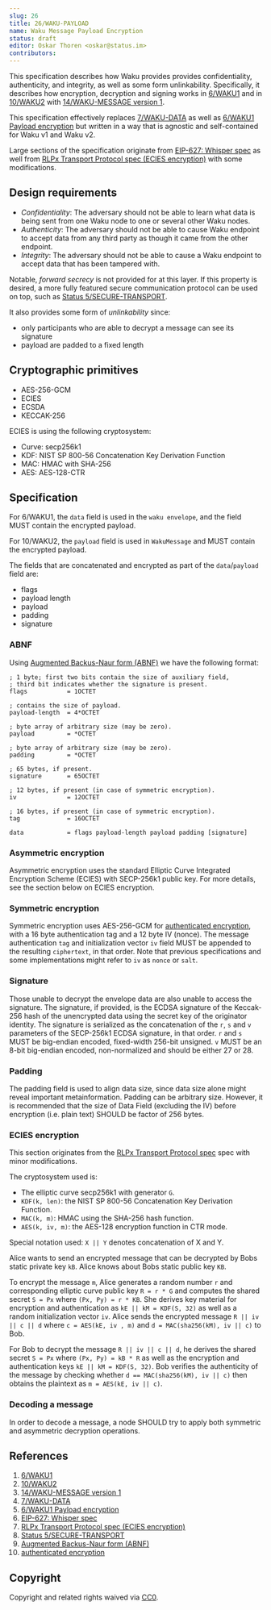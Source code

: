 ```yaml
---
slug: 26
title: 26/WAKU-PAYLOAD
name: Waku Message Payload Encryption
status: draft
editor: Oskar Thoren <oskar@status.im>
contributors:
---
```


This specification describes how Waku provides provides confidentiality, authenticity, and integrity, as well as some form unlinkability.
Specifically, it describes how encryption, decryption and signing works in [6/WAKU1](/spec/6) and in [10/WAKU2](/spec/10) with [14/WAKU-MESSAGE version 1](/spec/14/#version1).

This specification effectively replaces [7/WAKU-DATA](/spec/7) as well as [6/WAKU1 Payload encryption](/spec/6/#payload-encryption) but written in a way that is agnostic and self-contained for Waku v1 and Waku v2.

Large sections of the specification originate from [EIP-627: Whisper spec](https://eips.ethereum.org/EIPS/eip-627) as well from [RLPx Transport Protocol spec (ECIES encryption)](https://github.com/ethereum/devp2p/blob/master/rlpx.md#ecies-encryption) with some modifications.

## Design requirements

- *Confidentiality*: The adversary should not be able to learn what data is being sent from one Waku node to one or several other Waku nodes.
- *Authenticity*: The adversary should not be able to cause Waku endpoint to accept data from any third party as though it came from the other endpoint.
- *Integrity*: The adversary should not be able to cause a Waku endpoint to accept data that has been tampered with.

Notable, *forward secrecy* is not provided for at this layer.
If this property is desired, a more fully featured secure communication protocol can be used on top, such as [Status 5/SECURE-TRANSPORT](https://specs.status.im/spec/5).

It also provides some form of *unlinkability* since:
- only participants who are able to decrypt a message can see its signature
- payload are padded to a fixed length

## Cryptographic primitives

- AES-256-GCM
- ECIES
- ECSDA
- KECCAK-256

ECIES is using the following cryptosystem:
- Curve: secp256k1
- KDF: NIST SP 800-56 Concatenation Key Derivation Function
- MAC: HMAC with SHA-256
- AES: AES-128-CTR

## Specification

For 6/WAKU1, the `data` field is used in the `waku envelope`, and the field MUST contain the encrypted payload.

For 10/WAKU2, the `payload` field is used in `WakuMessage` and MUST contain the encrypted payload.

The fields that are concatenated and encrypted as part of the `data`/`payload` field are:
 - flags
 - payload length
 - payload
 - padding
 - signature

### ABNF

Using [Augmented Backus-Naur form (ABNF)](https://tools.ietf.org/html/rfc5234) we have the following format:

```abnf
; 1 byte; first two bits contain the size of auxiliary field, 
; third bit indicates whether the signature is present.
flags           = 1OCTET

; contains the size of payload.
payload-length  = 4*OCTET

; byte array of arbitrary size (may be zero).
payload         = *OCTET

; byte array of arbitrary size (may be zero).
padding         = *OCTET

; 65 bytes, if present.
signature       = 65OCTET

; 12 bytes, if present (in case of symmetric encryption).
iv              = 12OCTET

; 16 bytes, if present (in case of symmetric encryption).
tag             = 16OCTET

data            = flags payload-length payload padding [signature]
```

### Asymmetric encryption

Asymmetric encryption uses the standard Elliptic Curve Integrated Encryption Scheme (ECIES) with SECP-256k1 public key.
For more details, see the section below on ECIES encryption.

### Symmetric encryption

Symmetric encryption uses AES-256-GCM for [authenticated encryption](https://en.wikipedia.org/wiki/Authenticated_encryption), with a 16 byte authentication tag and a 12 byte IV (nonce).
The message authentication `tag` and initialization vector `iv` field MUST be appended to the resulting `ciphertext`, in that order.
Note that previous specifications and some implementations might refer to `iv` as `nonce` or `salt`.

### Signature

Those unable to decrypt the envelope data are also unable to access the signature.
The signature, if provided, is the ECDSA signature of the Keccak-256 hash of the unencrypted data using the secret key of the originator identity.
The signature is serialized as the concatenation of the `r`, `s` and `v` parameters of the SECP-256k1 ECDSA signature, in that order.
`r` and `s` MUST be big-endian encoded, fixed-width 256-bit unsigned.
`v` MUST be an 8-bit big-endian encoded, non-normalized and should be either 27 or 28.

### Padding

The padding field is used to align data size, since data size alone might reveal important metainformation.
Padding can be arbitrary size.
However, it is recommended that the size of Data Field (excluding the IV) before encryption (i.e. plain text) SHOULD be factor of 256 bytes.

### ECIES encryption

This section originates from the [RLPx Transport Protocol spec](https://github.com/ethereum/devp2p/blob/master/rlpx.md#ecies-encryption) spec with minor modifications.

The cryptosystem used is:

- The elliptic curve secp256k1 with generator `G`.
- `KDF(k, len)`: the NIST SP 800-56 Concatenation Key Derivation Function.
- `MAC(k, m)`: HMAC using the SHA-256 hash function.
- `AES(k, iv, m)`: the AES-128 encryption function in CTR mode.

Special notation used: `X || Y` denotes concatenation of X and Y.

Alice wants to send an encrypted message that can be decrypted by Bobs static private key `kB`. Alice knows about Bobs static public key `KB`.

To encrypt the message `m`, Alice generates a random number `r` and corresponding elliptic curve public key `R = r * G` and computes the shared secret `S = Px` where `(Px, Py) = r * KB`.
She derives key material for encryption and authentication as `kE || kM = KDF(S, 32)` as well as a random initialization vector `iv`.
Alice sends the encrypted message `R || iv || c || d` where `c = AES(kE, iv , m)` and `d = MAC(sha256(kM), iv || c)` to Bob.

For Bob to decrypt the message `R || iv || c || d`, he derives the shared secret `S = Px` where `(Px, Py) = kB * R` as well as the encryption and authentication keys `kE || kM = KDF(S, 32)`.
Bob verifies the authenticity of the message by checking whether `d == MAC(sha256(kM), iv || c)` then obtains the plaintext as `m = AES(kE, iv || c)`.

### Decoding a message

In order to decode a message, a node SHOULD try to apply both symmetric and asymmetric decryption operations.

## References

1. [6/WAKU1](/spec/6)
2. [10/WAKU2](/spec/10)
3. [14/WAKU-MESSAGE version 1](/spec/14/#version1)
4. [7/WAKU-DATA](/spec/7)
5. [6/WAKU1 Payload encryption](/spec/6/#payload-encryption)
6. [EIP-627: Whisper spec](https://eips.ethereum.org/EIPS/eip-627)
7. [RLPx Transport Protocol spec (ECIES encryption)](https://github.com/ethereum/devp2p/blob/master/rlpx.md#ecies-encryption)
8. [Status 5/SECURE-TRANSPORT](https://specs.status.im/spec/5)
9. [Augmented Backus-Naur form (ABNF)](https://tools.ietf.org/html/rfc5234)
10. [authenticated encryption](https://en.wikipedia.org/wiki/Authenticated_encryption)

## Copyright

Copyright and related rights waived via [CC0](https://creativecommons.org/publicdomain/zero/1.0/).
